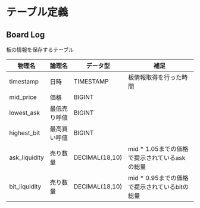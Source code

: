 # テーブル定義

## Board Log
板の情報を保存するテーブル

|物理名|論理名|データ型|補足|
|---|---|---|---|
|timestamp|日時|TIMESTAMP|板情報取得を行った時間|
|mid_price|価格|BIGINT||
|lowest_ask|最低売り呼値|BIGINT||
|highest_bit|最高買い呼値|BIGINT||
|ask_liquidity|売り数量|DECIMAL(18,10)|mid * 1.05までの価格で提示されているaskの総量|
|bit_liquidity|売り数量|DECIMAL(18,10)|mid * 0.95までの価格で提示されているbitの総量|